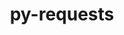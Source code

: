 ---
title: "py-requests"
layout: cache
categories: [package, develop-2023-12-10]
meta: {"versions": ["2.31.0"], "compilers": ["apple-clang@=15.0.0", "cce@=15.0.1", "gcc@=11.1.0", "gcc@=11.3.0", "gcc@=11.4.0", "gcc@=7.3.1", "gcc@=9.4.0", "oneapi@=2023.2.0"], "oss": ["amzn2", "rhel8", "ubuntu20.04", "ubuntu22.04", "ventura"], "platforms": ["darwin", "linux"], "targets": ["aarch64", "neoverse_n1", "neoverse_v1", "ppc64le", "x86_64_v3", "zen4"], "stacks": ["aws-isc", "aws-isc-aarch64", "data-vis-sdk", "e4s", "e4s-cray-rhel", "e4s-neoverse_v1", "e4s-oneapi", "e4s-power", "ml-darwin-aarch64-mps", "ml-linux-x86_64-cpu", "ml-linux-x86_64-cuda", "ml-linux-x86_64-rocm", "root"], "num_specs": 21, "num_specs_by_stack": {"root": 21, "ml-darwin-aarch64-mps": 2, "aws-isc-aarch64": 2, "aws-isc": 1, "e4s-cray-rhel": 1, "e4s-neoverse_v1": 2, "e4s-power": 2, "data-vis-sdk": 2, "e4s": 3, "ml-linux-x86_64-cpu": 3, "ml-linux-x86_64-rocm": 3, "ml-linux-x86_64-cuda": 3, "e4s-oneapi": 3}}
spec_details: [{"hash": "g2c6tem74mgego5a4wya26cw2xyh6unx", "compiler": "apple-clang@=15.0.0", "versions": ["2.31.0"], "os": "ventura", "platform": "darwin", "target": "aarch64", "variants": ["build_system=python_pip", "~socks"], "stacks": ["root", "ml-darwin-aarch64-mps"], "size": "-", "tarball": "https://binaries.spack.io/releases/develop-2023-12-10/build_cache/darwin-ventura-aarch64/apple-clang-15.0.0/py-requests-2.31.0/darwin-ventura-aarch64-apple-clang-15.0.0-py-requests-2.31.0-g2c6tem74mgego5a4wya26cw2xyh6unx.spack"}, {"hash": "6spoekgwvhjar5vkw4h762xga5fgd4i5", "compiler": "apple-clang@=15.0.0", "versions": ["2.31.0"], "os": "ventura", "platform": "darwin", "target": "aarch64", "variants": ["build_system=python_pip", "~socks"], "stacks": ["root", "ml-darwin-aarch64-mps"], "size": "-", "tarball": "https://binaries.spack.io/releases/develop-2023-12-10/build_cache/darwin-ventura-aarch64/apple-clang-15.0.0/py-requests-2.31.0/darwin-ventura-aarch64-apple-clang-15.0.0-py-requests-2.31.0-6spoekgwvhjar5vkw4h762xga5fgd4i5.spack"}, {"hash": "b3j7h4z35putk4py3mdld6qw5x527u2u", "compiler": "gcc@=7.3.1", "versions": ["2.31.0"], "os": "amzn2", "platform": "linux", "target": "aarch64", "variants": ["build_system=python_pip", "~socks"], "stacks": ["root", "aws-isc-aarch64"], "size": "-", "tarball": "https://binaries.spack.io/releases/develop-2023-12-10/build_cache/linux-amzn2-aarch64/gcc-7.3.1/py-requests-2.31.0/linux-amzn2-aarch64-gcc-7.3.1-py-requests-2.31.0-b3j7h4z35putk4py3mdld6qw5x527u2u.spack"}, {"hash": "xc37564bjo2o25xpqqapso6hbyptx24b", "compiler": "gcc@=7.3.1", "versions": ["2.31.0"], "os": "amzn2", "platform": "linux", "target": "neoverse_n1", "variants": ["build_system=python_pip", "~socks"], "stacks": ["root", "aws-isc-aarch64"], "size": "-", "tarball": "https://binaries.spack.io/releases/develop-2023-12-10/build_cache/linux-amzn2-neoverse_n1/gcc-7.3.1/py-requests-2.31.0/linux-amzn2-neoverse_n1-gcc-7.3.1-py-requests-2.31.0-xc37564bjo2o25xpqqapso6hbyptx24b.spack"}, {"hash": "r6w46cgefqk3lbz7jn4mhwywxcrzkqku", "compiler": "gcc@=7.3.1", "versions": ["2.31.0"], "os": "amzn2", "platform": "linux", "target": "x86_64_v3", "variants": ["build_system=python_pip", "~socks"], "stacks": ["root", "aws-isc"], "size": "-", "tarball": "https://binaries.spack.io/releases/develop-2023-12-10/build_cache/linux-amzn2-x86_64_v3/gcc-7.3.1/py-requests-2.31.0/linux-amzn2-x86_64_v3-gcc-7.3.1-py-requests-2.31.0-r6w46cgefqk3lbz7jn4mhwywxcrzkqku.spack"}, {"hash": "3irpr47ebe6ysh7dh2lfepzirl4uewrm", "compiler": "cce@=15.0.1", "versions": ["2.31.0"], "os": "rhel8", "platform": "linux", "target": "zen4", "variants": ["build_system=python_pip", "~socks"], "stacks": ["e4s-cray-rhel", "root"], "size": "-", "tarball": "https://binaries.spack.io/releases/develop-2023-12-10/build_cache/linux-rhel8-zen4/cce-15.0.1/py-requests-2.31.0/linux-rhel8-zen4-cce-15.0.1-py-requests-2.31.0-3irpr47ebe6ysh7dh2lfepzirl4uewrm.spack"}, {"hash": "z2gajzxo5dd5kw4ourg4mdr7tojm73th", "compiler": "gcc@=11.4.0", "versions": ["2.31.0"], "os": "ubuntu20.04", "platform": "linux", "target": "neoverse_v1", "variants": ["build_system=python_pip", "~socks"], "stacks": ["root", "e4s-neoverse_v1"], "size": "-", "tarball": "https://binaries.spack.io/releases/develop-2023-12-10/build_cache/linux-ubuntu20.04-neoverse_v1/gcc-11.4.0/py-requests-2.31.0/linux-ubuntu20.04-neoverse_v1-gcc-11.4.0-py-requests-2.31.0-z2gajzxo5dd5kw4ourg4mdr7tojm73th.spack"}, {"hash": "54o2w7al33xgljzxzgc5hihdnh7iy3bx", "compiler": "gcc@=11.4.0", "versions": ["2.31.0"], "os": "ubuntu20.04", "platform": "linux", "target": "neoverse_v1", "variants": ["build_system=python_pip", "~socks"], "stacks": ["root", "e4s-neoverse_v1"], "size": "-", "tarball": "https://binaries.spack.io/releases/develop-2023-12-10/build_cache/linux-ubuntu20.04-neoverse_v1/gcc-11.4.0/py-requests-2.31.0/linux-ubuntu20.04-neoverse_v1-gcc-11.4.0-py-requests-2.31.0-54o2w7al33xgljzxzgc5hihdnh7iy3bx.spack"}, {"hash": "3qnu4o56xkozudh4lwabc65to4y343lw", "compiler": "gcc@=9.4.0", "versions": ["2.31.0"], "os": "ubuntu20.04", "platform": "linux", "target": "ppc64le", "variants": ["build_system=python_pip", "~socks"], "stacks": ["e4s-power", "root"], "size": "-", "tarball": "https://binaries.spack.io/releases/develop-2023-12-10/build_cache/linux-ubuntu20.04-ppc64le/gcc-9.4.0/py-requests-2.31.0/linux-ubuntu20.04-ppc64le-gcc-9.4.0-py-requests-2.31.0-3qnu4o56xkozudh4lwabc65to4y343lw.spack"}, {"hash": "r2htbjhn3ve6ffsz2cp6lpuxiy25yblv", "compiler": "gcc@=9.4.0", "versions": ["2.31.0"], "os": "ubuntu20.04", "platform": "linux", "target": "ppc64le", "variants": ["build_system=python_pip", "~socks"], "stacks": ["e4s-power", "root"], "size": "-", "tarball": "https://binaries.spack.io/releases/develop-2023-12-10/build_cache/linux-ubuntu20.04-ppc64le/gcc-9.4.0/py-requests-2.31.0/linux-ubuntu20.04-ppc64le-gcc-9.4.0-py-requests-2.31.0-r2htbjhn3ve6ffsz2cp6lpuxiy25yblv.spack"}, {"hash": "lfzxk7t6v6ow5f6otaxei2gakzxzag5e", "compiler": "gcc@=11.1.0", "versions": ["2.31.0"], "os": "ubuntu20.04", "platform": "linux", "target": "x86_64_v3", "variants": ["build_system=python_pip", "~socks"], "stacks": ["root", "data-vis-sdk"], "size": "-", "tarball": "https://binaries.spack.io/releases/develop-2023-12-10/build_cache/linux-ubuntu20.04-x86_64_v3/gcc-11.1.0/py-requests-2.31.0/linux-ubuntu20.04-x86_64_v3-gcc-11.1.0-py-requests-2.31.0-lfzxk7t6v6ow5f6otaxei2gakzxzag5e.spack"}, {"hash": "cwqudkwt75vjvphrjeoubtbtrla5nitb", "compiler": "gcc@=11.1.0", "versions": ["2.31.0"], "os": "ubuntu20.04", "platform": "linux", "target": "x86_64_v3", "variants": ["build_system=python_pip", "~socks"], "stacks": ["root", "data-vis-sdk"], "size": "-", "tarball": "https://binaries.spack.io/releases/develop-2023-12-10/build_cache/linux-ubuntu20.04-x86_64_v3/gcc-11.1.0/py-requests-2.31.0/linux-ubuntu20.04-x86_64_v3-gcc-11.1.0-py-requests-2.31.0-cwqudkwt75vjvphrjeoubtbtrla5nitb.spack"}, {"hash": "3lpav77fko226zopp6hq2bia4lp2dgol", "compiler": "gcc@=11.4.0", "versions": ["2.31.0"], "os": "ubuntu20.04", "platform": "linux", "target": "x86_64_v3", "variants": ["build_system=python_pip", "~socks"], "stacks": ["root", "e4s"], "size": "-", "tarball": "https://binaries.spack.io/releases/develop-2023-12-10/build_cache/linux-ubuntu20.04-x86_64_v3/gcc-11.4.0/py-requests-2.31.0/linux-ubuntu20.04-x86_64_v3-gcc-11.4.0-py-requests-2.31.0-3lpav77fko226zopp6hq2bia4lp2dgol.spack"}, {"hash": "rrdfsoqscy2s74uormjsf3hqe4ypkni7", "compiler": "gcc@=11.4.0", "versions": ["2.31.0"], "os": "ubuntu20.04", "platform": "linux", "target": "x86_64_v3", "variants": ["build_system=python_pip", "~socks"], "stacks": ["root", "e4s"], "size": "-", "tarball": "https://binaries.spack.io/releases/develop-2023-12-10/build_cache/linux-ubuntu20.04-x86_64_v3/gcc-11.4.0/py-requests-2.31.0/linux-ubuntu20.04-x86_64_v3-gcc-11.4.0-py-requests-2.31.0-rrdfsoqscy2s74uormjsf3hqe4ypkni7.spack"}, {"hash": "axauuhqtw7xr3sscdqax3awxxq7mgafc", "compiler": "gcc@=11.4.0", "versions": ["2.31.0"], "os": "ubuntu20.04", "platform": "linux", "target": "x86_64_v3", "variants": ["build_system=python_pip", "~socks"], "stacks": ["root", "e4s"], "size": "-", "tarball": "https://binaries.spack.io/releases/develop-2023-12-10/build_cache/linux-ubuntu20.04-x86_64_v3/gcc-11.4.0/py-requests-2.31.0/linux-ubuntu20.04-x86_64_v3-gcc-11.4.0-py-requests-2.31.0-axauuhqtw7xr3sscdqax3awxxq7mgafc.spack"}, {"hash": "guyt25ktao3x3kuybvmccrfml3wd4pwj", "compiler": "gcc@=11.3.0", "versions": ["2.31.0"], "os": "ubuntu22.04", "platform": "linux", "target": "x86_64_v3", "variants": ["build_system=python_pip", "~socks"], "stacks": ["ml-linux-x86_64-cpu", "ml-linux-x86_64-rocm", "root", "ml-linux-x86_64-cuda"], "size": "-", "tarball": "https://binaries.spack.io/releases/develop-2023-12-10/build_cache/linux-ubuntu22.04-x86_64_v3/gcc-11.3.0/py-requests-2.31.0/linux-ubuntu22.04-x86_64_v3-gcc-11.3.0-py-requests-2.31.0-guyt25ktao3x3kuybvmccrfml3wd4pwj.spack"}, {"hash": "a7nqfpnklxzkd3exwioa7rlwbj32aa4n", "compiler": "oneapi@=2023.2.0", "versions": ["2.31.0"], "os": "ubuntu20.04", "platform": "linux", "target": "x86_64_v3", "variants": ["build_system=python_pip", "~socks"], "stacks": ["root", "e4s-oneapi"], "size": "-", "tarball": "https://binaries.spack.io/releases/develop-2023-12-10/build_cache/linux-ubuntu20.04-x86_64_v3/oneapi-2023.2.0/py-requests-2.31.0/linux-ubuntu20.04-x86_64_v3-oneapi-2023.2.0-py-requests-2.31.0-a7nqfpnklxzkd3exwioa7rlwbj32aa4n.spack"}, {"hash": "mv626m6muij626vilm56t6q7fb75m6oz", "compiler": "oneapi@=2023.2.0", "versions": ["2.31.0"], "os": "ubuntu20.04", "platform": "linux", "target": "x86_64_v3", "variants": ["build_system=python_pip", "~socks"], "stacks": ["root", "e4s-oneapi"], "size": "-", "tarball": "https://binaries.spack.io/releases/develop-2023-12-10/build_cache/linux-ubuntu20.04-x86_64_v3/oneapi-2023.2.0/py-requests-2.31.0/linux-ubuntu20.04-x86_64_v3-oneapi-2023.2.0-py-requests-2.31.0-mv626m6muij626vilm56t6q7fb75m6oz.spack"}, {"hash": "vtf34syoxb3blf5h36ew53w6uob2w67w", "compiler": "oneapi@=2023.2.0", "versions": ["2.31.0"], "os": "ubuntu20.04", "platform": "linux", "target": "x86_64_v3", "variants": ["build_system=python_pip", "~socks"], "stacks": ["root", "e4s-oneapi"], "size": "-", "tarball": "https://binaries.spack.io/releases/develop-2023-12-10/build_cache/linux-ubuntu20.04-x86_64_v3/oneapi-2023.2.0/py-requests-2.31.0/linux-ubuntu20.04-x86_64_v3-oneapi-2023.2.0-py-requests-2.31.0-vtf34syoxb3blf5h36ew53w6uob2w67w.spack"}, {"hash": "uoa5nhmiqgeqw545miwtxyiuijfwg5k7", "compiler": "gcc@=11.3.0", "versions": ["2.31.0"], "os": "ubuntu22.04", "platform": "linux", "target": "x86_64_v3", "variants": ["build_system=python_pip", "~socks"], "stacks": ["ml-linux-x86_64-cpu", "ml-linux-x86_64-rocm", "root", "ml-linux-x86_64-cuda"], "size": "-", "tarball": "https://binaries.spack.io/releases/develop-2023-12-10/build_cache/linux-ubuntu22.04-x86_64_v3/gcc-11.3.0/py-requests-2.31.0/linux-ubuntu22.04-x86_64_v3-gcc-11.3.0-py-requests-2.31.0-uoa5nhmiqgeqw545miwtxyiuijfwg5k7.spack"}, {"hash": "webqxsejj3vxsbc5w2y53yaveizfbsyx", "compiler": "gcc@=11.3.0", "versions": ["2.31.0"], "os": "ubuntu22.04", "platform": "linux", "target": "x86_64_v3", "variants": ["build_system=python_pip", "~socks"], "stacks": ["ml-linux-x86_64-cpu", "ml-linux-x86_64-rocm", "root", "ml-linux-x86_64-cuda"], "size": "-", "tarball": "https://binaries.spack.io/releases/develop-2023-12-10/build_cache/linux-ubuntu22.04-x86_64_v3/gcc-11.3.0/py-requests-2.31.0/linux-ubuntu22.04-x86_64_v3-gcc-11.3.0-py-requests-2.31.0-webqxsejj3vxsbc5w2y53yaveizfbsyx.spack"}]
---